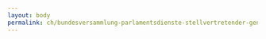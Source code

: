 ```yaml
---
layout: body
permalink: ch/bundesversammlung-parlamentsdienste-stellvertretender-generalsekretaer-wissenschaftliche-dienste-kommissionendienst-kommissionen-fuer-umwelt-raumplanung-und-energie-urek/
---
```


